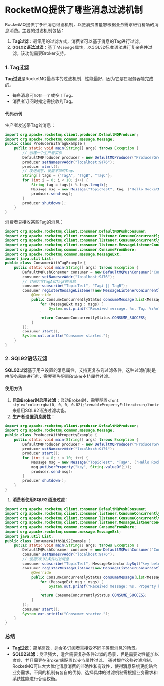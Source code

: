# RocketMQ提供了哪些消息过滤机制
<font style="color:rgba(0, 0, 0, 0.82);">RocketMQ提供了多种消息过滤机制，以便消费者能够根据业务需求进行精确的消息消费。主要的过滤机制包括：</font>
1. **<font style="color:rgba(0, 0, 0, 0.82);">Tag过滤</font>**<font style="color:rgba(0, 0, 0, 0.82);">：最常用的过滤方式，消费者可以基于消息的Tag进行过滤。</font>
2. **<font style="color:rgba(0, 0, 0, 0.82);">SQL92语法过滤</font>**<font style="color:rgba(0, 0, 0, 0.82);">：基于Message属性，以SQL92标准语法进行复杂条件过滤，该功能需要Broker支持。</font>
### <font style="color:rgba(0, 0, 0, 0.82);">1. Tag过滤</font>
**<font style="color:rgba(0, 0, 0, 0.82);">Tag过滤</font>**<font style="color:rgba(0, 0, 0, 0.82);">是RocketMQ最基本的过滤机制，性能最好，因为它是在服务器端完成的。</font>
+ <font style="color:rgba(0, 0, 0, 0.82);">每条消息可以有一个或多个Tag。</font>
+ <font style="color:rgba(0, 0, 0, 0.82);">消费者订阅时指定需接收的Tag。</font>
#### <font style="color:rgba(0, 0, 0, 0.82);">代码示例</font>
<font style="color:rgba(0, 0, 0, 0.82);">生产者发送带Tag的消息：</font>
```java
import org.apache.rocketmq.client.producer.DefaultMQProducer;  
import org.apache.rocketmq.common.message.Message;  
public class ProducerWithTagExample {  
    public static void main(String[] args) throws Exception {  
        // 创建一个生产者实例  
        DefaultMQProducer producer = new DefaultMQProducer("ProducerGroupName");  
        producer.setNamesrvAddr("localhost:9876");  
        producer.start();  
        // 发送消息，设置不同的Tags  
        String[] tags = {"TagA", "TagB", "TagC"};  
        for (int i = 0; i < 10; i++) {  
            String tag = tags[i % tags.length];  
            Message msg = new Message("TopicTest", tag, ("Hello RocketMQ " + i).getBytes());  
            producer.send(msg);  
        }  
        producer.shutdown();  
    }  
}
```
<font style="color:rgba(0, 0, 0, 0.82);">消费者只接收某些Tag的消息：</font>
```java
import org.apache.rocketmq.client.consumer.DefaultMQPushConsumer;  
import org.apache.rocketmq.client.consumer.listener.ConsumeConcurrentlyContext;  
import org.apache.rocketmq.client.consumer.listener.ConsumeConcurrentlyStatus;  
import org.apache.rocketmq.client.consumer.listener.MessageListenerConcurrently;  
import org.apache.rocketmq.common.consumer.ConsumeFromWhere;  
import org.apache.rocketmq.common.message.MessageExt;  
import java.util.List;  
public class ConsumerWithTagExample {  
    public static void main(String[] args) throws Exception {  
        DefaultMQPushConsumer consumer = new DefaultMQPushConsumer("ConsumerGroupName");  
        consumer.setNamesrvAddr("localhost:9876");  
        // 订阅包含TagA和TagB的消息  
        consumer.subscribe("TopicTest", "TagA || TagB");  
        consumer.registerMessageListener(new MessageListenerConcurrently() {  
            @Override  
            public ConsumeConcurrentlyStatus consumeMessage(List<MessageExt> msgs, ConsumeConcurrentlyContext context) {  
                for (MessageExt msg : msgs) {  
                    System.out.printf("Received message: %s, Tag: %s%n", new String(msg.getBody()), msg.getTags());  
                }  
                return ConsumeConcurrentlyStatus.CONSUME_SUCCESS;  
            }  
        });  
        consumer.start();  
        System.out.println("Consumer started.");  
    }  
}
```
### <font style="color:rgba(0, 0, 0, 0.82);">2. SQL92语法过滤</font>
**<font style="color:rgba(0, 0, 0, 0.82);">SQL92过滤</font>**<font style="color:rgba(0, 0, 0, 0.82);">基于用户设置的消息属性，支持更复杂的过滤条件。这种过滤机制是由服务器端进行的，需要预先配置Broker支持属性过滤。</font>
#### <font style="color:rgba(0, 0, 0, 0.82);">使用方法</font>
1. **<font style="color:rgba(0, 0, 0, 0.82);">启动Broker时启用过滤</font>**<font style="color:rgba(0, 0, 0, 0.82);">：启动Broker时，需要配置</font>`<font style="color:rgba(0, 0, 0, 0.82);">enablePropertyFilter=true</font>`<font style="color:rgba(0, 0, 0, 0.82);">来启用SQL92语法过滤功能。</font>
2. **<font style="color:rgba(0, 0, 0, 0.82);">生产者设置消息属性</font>**<font style="color:rgba(0, 0, 0, 0.82);">：</font>
```java
import org.apache.rocketmq.client.producer.DefaultMQProducer;  
import org.apache.rocketmq.common.message.Message;  
public class ProducerWithPropertyExample {  
    public static void main(String[] args) throws Exception {  
        DefaultMQProducer producer = new DefaultMQProducer("ProducerGroupName");  
        producer.setNamesrvAddr("localhost:9876");  
        producer.start();  
        for (int i = 0; i < 10; i++) {  
            Message msg = new Message("TopicTest", "TagA", ("Hello RocketMQ " + i).getBytes());  
            msg.putUserProperty("key", String.valueOf(i));  
            producer.send(msg);  
        }  
        producer.shutdown();  
    }  
}
```
1. **<font style="color:rgba(0, 0, 0, 0.82);">消费者使用SQL92语法过滤</font>**<font style="color:rgba(0, 0, 0, 0.82);">：</font>
```java
import org.apache.rocketmq.client.consumer.DefaultMQPushConsumer;  
import org.apache.rocketmq.client.consumer.listener.ConsumeConcurrentlyContext;  
import org.apache.rocketmq.client.consumer.listener.ConsumeConcurrentlyStatus;  
import org.apache.rocketmq.client.consumer.listener.MessageListenerConcurrently;  
import org.apache.rocketmq.common.consumer.ConsumeFromWhere;  
import org.apache.rocketmq.common.message.MessageExt;  
import java.util.List;  
public class ConsumerWithSQL92Example {  
    public static void main(String[] args) throws Exception {  
        DefaultMQPushConsumer consumer = new DefaultMQPushConsumer("ConsumerGroupName");  
        consumer.setNamesrvAddr("localhost:9876");  
        // 使用SQL92条件过滤消息  
        consumer.subscribe("TopicTest", MessageSelector.bySql("key between 0 and 5"));  
        consumer.registerMessageListener(new MessageListenerConcurrently() {  
            @Override  
            public ConsumeConcurrentlyStatus consumeMessage(List<MessageExt> msgs, ConsumeConcurrentlyContext context) {  
                for (MessageExt msg : msgs) {  
                    System.out.printf("Received message: %s, Property key: %s%n", new String(msg.getBody()), msg.getUserProperty("key"));  
                }  
                return ConsumeConcurrentlyStatus.CONSUME_SUCCESS;  
            }  
        });  
        consumer.start();  
        System.out.println("Consumer started.");  
    }  
}
```
### <font style="color:rgba(0, 0, 0, 0.82);">总结</font>
+ **<font style="color:rgba(0, 0, 0, 0.82);">Tag过滤</font>**<font style="color:rgba(0, 0, 0, 0.82);">：简单高效，适合多订阅者需接受不同子类型消息的场景。</font>
+ **<font style="color:rgba(0, 0, 0, 0.82);">SQL92过滤</font>**<font style="color:rgba(0, 0, 0, 0.82);">：灵活强大，适合需要复杂条件过滤的场景，但是需要对性能加以考虑，并且需要在Broker端配置以支持属性过滤。</font>
<font style="color:rgba(0, 0, 0, 0.82);">通过提供这些过滤机制，RocketMQ可以大大优化消息消费的准确性和有效性，使得消息系统更能贴合业务需求。不同的机制有各自的优势，选择具体的过滤机制需根据业务需求和系统性能进行合理权衡。</font>
